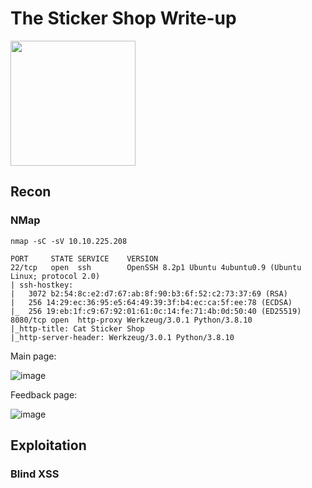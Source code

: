 # The Sticker Shop Write-up

<img src="https://tryhackme-images.s3.amazonaws.com/room-icons/618b3fa52f0acc0061fb0172-1718377390091" width="200" height="200">

## Recon 

### NMap

`nmap -sC -sV 10.10.225.208`

    PORT     STATE SERVICE    VERSION
    22/tcp   open  ssh        OpenSSH 8.2p1 Ubuntu 4ubuntu0.9 (Ubuntu Linux; protocol 2.0)
    | ssh-hostkey: 
    |   3072 b2:54:8c:e2:d7:67:ab:8f:90:b3:6f:52:c2:73:37:69 (RSA)
    |   256 14:29:ec:36:95:e5:64:49:39:3f:b4:ec:ca:5f:ee:78 (ECDSA)
    |_  256 19:eb:1f:c9:67:92:01:61:0c:14:fe:71:4b:0d:50:40 (ED25519)
    8080/tcp open  http-proxy Werkzeug/3.0.1 Python/3.8.10
    |_http-title: Cat Sticker Shop
    |_http-server-header: Werkzeug/3.0.1 Python/3.8.10
   
Main page:

![image](https://github.com/user-attachments/assets/5bf7d47e-5961-4f0d-aa74-8a46616f41e8)

Feedback page:

![image](https://github.com/user-attachments/assets/df705f0c-d600-4d20-a7d3-cf840ce07851)

## Exploitation

### Blind XSS
